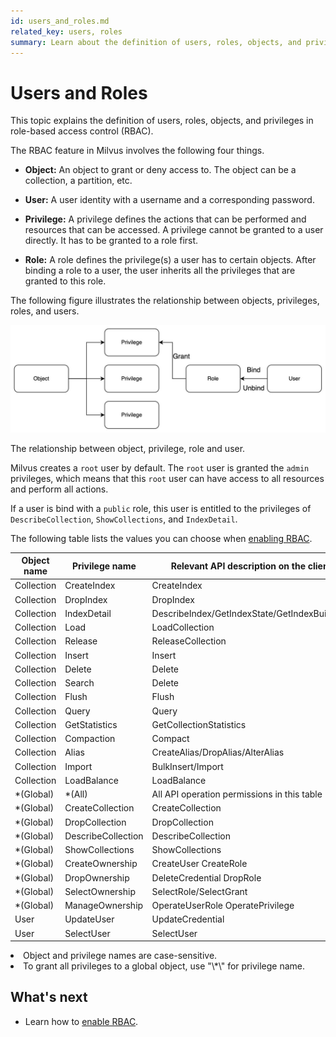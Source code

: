```yaml
---
id: users_and_roles.md
related_key: users, roles
summary: Learn about the definition of users, roles, objects, and privileges in role-based access control (RBAC).
---
```


# Users and Roles

This topic explains the definition of users, roles, objects, and privileges in role-based access control (RBAC).

The RBAC feature in Milvus involves the following four things.

- **Object:** An object to grant or deny access to. The object can be a collection, a partition, etc. 

- **User:** A user identity with a username and a corresponding password.

- **Privilege:** A privilege defines the actions that can be performed and resources that can be accessed. A privilege cannot be granted to a user directly. It has to be granted to a role first.

- **Role:** A role defines the privilege(s) a user has to certain objects. After binding a role to a user, the user inherits all the privileges that are granted to this role.

The following figure illustrates the relationship between objects, privileges, roles, and users.

![users_and_roles](../../../assets/users_and_roles.png "The relationship between object, privilege, role and user.")

The relationship between object, privilege, role and user.

Milvus creates a `root` user by default. The `root` user is granted the `admin` privileges, which means that this `root` user can have access to all resources and perform all actions.

If a user is bind with a `public` role, this user is entitled to the privileges of `DescribeCollection`, `ShowCollections`, and `IndexDetail`.

The following table lists the values you can choose when [enabling RBAC](rbac.md).

| Object name | Privilege name     | Relevant API description on the client side       |
|-------------|--------------------|---------------------------------------------------|
| Collection  | CreateIndex        | CreateIndex                                       |
| Collection  | DropIndex          | DropIndex                                         |
| Collection  | IndexDetail        | DescribeIndex/GetIndexState/GetIndexBuildProgress |
| Collection  | Load               | LoadCollection                                    |
| Collection  | Release            | ReleaseCollection                                 |
| Collection  | Insert             | Insert                                            |
| Collection  | Delete             | Delete                                            |
| Collection  | Search             | Delete                                            |
| Collection  | Flush              | Flush                                             |
| Collection  | Query              | Query                                             |
| Collection  | GetStatistics      | GetCollectionStatistics                           |
| Collection  | Compaction         | Compact                                           |
| Collection  | Alias              | CreateAlias/DropAlias/AlterAlias                  |
| Collection  | Import             | BulkInsert/Import                                 |
| Collection  | LoadBalance        | LoadBalance                                       |
| *(Global)   | *(All)             | All API operation permissions in this table       |
| *(Global)   | CreateCollection   | CreateCollection                                  |
| *(Global)   | DropCollection     | DropCollection                                    |
| *(Global)   | DescribeCollection | DescribeCollection                                |
| *(Global)   | ShowCollections    | ShowCollections                                   |
| *(Global)   | CreateOwnership    | CreateUser CreateRole                             |
| *(Global)   | DropOwnership      | DeleteCredential DropRole                         |
| *(Global)   | SelectOwnership    | SelectRole/SelectGrant                            |
| *(Global)   | ManageOwnership    | OperateUserRole OperatePrivilege                  |
| User        | UpdateUser         | UpdateCredential                                  |
| User        | SelectUser         | SelectUser                                        |


<div class="alert note">
<li>Object and privilege names are case-sensitive.</li>
<li>To grant all privileges to a global object, use "\*\" for privilege name.</li>
</div>

## What's next
- Learn how to [enable RBAC](rbac.md).
